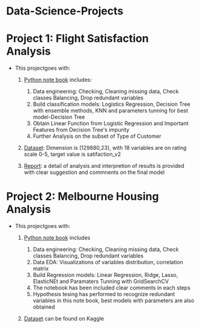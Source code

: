 # Data-Science-Projects


# Project 1: Flight Satisfaction Analysis
* This projectgoes with:
  1. [Python note book](https://github.com/ThanhNg1712/Data-Science-Projects/blob/main/Flight%20Satisfaction/flight_satisfaction.ipynb) includes:
      1. Data engineering: Checking, Cleaning missing data, Check classes Balancing, Drop redundant variables
      2. Build classification models: Logistics Regression, Decision Tree with ensemble methods, KNN and parameters tunning for best model-Decision Tree
      3. Obtain Linear Function from Logistic Regression and Important Features from Decision Tree's impurity 
      4. Further Analysis on the subset of Type of Customer

  2. [Dataset](https://github.com/ThanhNg1712/Data-Science-Projects/blob/main/Flight%20Satisfaction/satisfaction_2015.xlsx): Dimension is (129880,23), with 18    variables are on rating scale 0-5, target value is satifaction_v2
  3. [Report](https://github.com/ThanhNg1712/Data-Science-Projects/blob/main/Flight%20Satisfaction/Flight_Satisfaction_report.pdf): a detail of analysis and interpretion of results is provided with clear suggestion and commnents on the final model
  
# Project 2: Melbourne Housing Analysis
* This projectgoes with:
  1. [Python note book](https://github.com/ThanhNg1712/Data-Science-Projects/blob/main/Melbourne%20Housing%20Analysis/melbourne-housing-eda-regression-analysis.ipynb) includes
      1. Data engineering: Checking, Cleaning missing data, Check classes Balancing, Drop redundant variables
      2. Data EDA: Visualizations of variables distribution, correlation matrix
      3. Build Regression models: Linear Regression, Ridge, Lasso, ElasticNEt and Paramaters Tunning with GridSearchCV
      4. The notebook has been included clear comments in each steps
      5. Hypothesis tesing has performed to recognize redundant variables in this note book, best models with parameters are also obtained

   2. [Dataset](https://www.kaggle.com/mikenguyen1712/melbourne-housing-eda-regression-analysis/data) can be found on Kaggle
